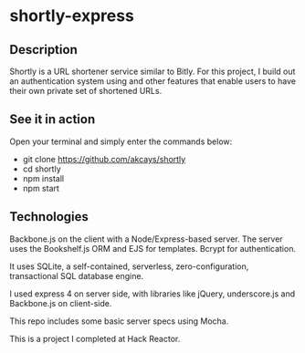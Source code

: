 # shortly-express

## Description
Shortly is a URL shortener service similar to Bitly.
For this project, I build out an authentication system using and other features that enable users to have their own private set of shortened URLs.

## See it in action
Open your terminal and simply enter the commands below:
- git clone https://github.com/akcays/shortly
- cd shortly
- npm install
- npm start

## Technologies
Backbone.js on the client with a Node/Express-based server.
The server uses the Bookshelf.js ORM and EJS for templates.
Bcrypt for authentication.

It uses SQLite, a self-contained, serverless, zero-configuration, transactional SQL database engine.

I used express 4 on server side, with libraries like jQuery, underscore.js and Backbone.js on client-side.

This repo includes some basic server specs using Mocha.


This is a project I completed at Hack Reactor.